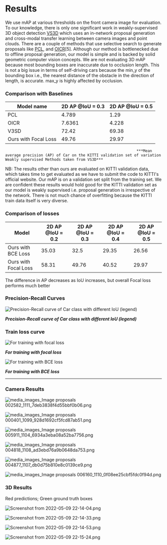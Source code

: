 # Results

We use mAP at various thresholds on the front camera image for evaluation. To our knowledge, there is only one significant work in weakly-supervised 3D object detection [VS3D](https://arxiv.org/abs/2007.13970)  which uses an in-network proposal generation and cross-modal transfer learning between camera images and point clouds. There are a couple of methods that use selective search to generate proposals like [PCL](https://arxiv.org/pdf/1807.03342.pdf), and [OICR](https://arxiv.org/abs/1704.00138)[5].  Although our method is bottlenecked due to offline proposal generation, our model is simple and is backed by solid geometric computer vision concepts. We are not evaluating 3D mAP because most bounding boxes are inaccurate due to occlusion length. This is not a big issue in terms of self-driving cars because the min_y of the bounding box i.e., the nearest distance of the obstacle in the direction of length, is accurate. max_y is highly affected by occlusion.

### Comparison with Baselines

| Model name | 2D AP @IoU = 0.3 | 2D AP @IoU = 0.5 |
| --- | --- | --- |
| PCL | 4.789 | 1.29 |
| OICR | 7.6361 | 4.228 |
| V3SD | 72.42 | 69.38 |
| Ours with Focal Loss | 49.76 | 29.97 |

                                                               ***Mean average precision (AP) of Car on the KITTI validation set of variation Weakly supervised Methods taken from VS3D***

NB: The results other than ours are evaluated on KITTI validation data, which takes time to get evaluated as we have to submit the code to KITTI's official website. Our mAP is on a validation set split from the training set. We are confident these results would hold good for the KITTI validation set as our model is weakly supervised i.e. proposal generation is irrespective of the network. There is not much chance of overfitting because the KITTI train data itself is very diverse. 

### Comparison of losses

| Model | 2D AP @IoU = 0.2 | 2D AP @IoU = 0.3 | 2D AP @IoU = 0.4 | 2D AP @IoU = 0.5 |
| --- | --- | --- | --- | --- |
| Ours with BCE Loss | 35.03 | 32.5 | 29.35 | 26.56 |
| Ours with Focal Loss | 58.31 | 49.76 | 40.52 | 29.97 |

   The difference in AP decreases as IoU increases, but overall Focal loss performs much better

### Precision-Recall Curves

![***Precision-Recall curve of Car class with different IoU (legend)***](Results%2032b4830f4038454b895236df7a2de24b/media_images_PR_matplotlib_169_7e21a8494d57f5852999.png)

***Precision-Recall curve of Car class with different IoU (legend)***

### Train loss curve

![***For training with focal loss*** ](Results%2032b4830f4038454b895236df7a2de24b/WB_Chart_5_9_2022_10_20_34_PM.png)

***For training with focal loss*** 

![***For training with BCE loss***](Results%2032b4830f4038454b895236df7a2de24b/WB_Chart_5_9_2022_10_22_51_PM.png)

***For training with BCE loss***

---

### Camera Results

![media_images_Image proposals 002582_1111_7deb3838f4d55bbf0b06.png](Results%2032b4830f4038454b895236df7a2de24b/media_images_Image_proposals_002582_1111_7deb3838f4d55bbf0b06.png)

![media_images_Image proposals 000401_1099_928d1692cf5fcd87ab51.png](Results%2032b4830f4038454b895236df7a2de24b/media_images_Image_proposals_000401_1099_928d1692cf5fcd87ab51.png)

![media_images_Image proposals 005911_1104_6934a3eba08a52ba7756.png](Results%2032b4830f4038454b895236df7a2de24b/media_images_Image_proposals_005911_1104_6934a3eba08a52ba7756.png)

![media_images_Image proposals 004818_1108_ad3ebd76a9b0648da753.png](Results%2032b4830f4038454b895236df7a2de24b/media_images_Image_proposals_004818_1108_ad3ebd76a9b0648da753.png)

![media_images_Image proposals 004877_1107_db0d75b810e8c0139ce9.png](Results%2032b4830f4038454b895236df7a2de24b/media_images_Image_proposals_004877_1107_db0d75b810e8c0139ce9.png)

![media_images_Image proposals 006160_1110_0f08ee25cbf5fdc0f94d.png](Results%2032b4830f4038454b895236df7a2de24b/media_images_Image_proposals_006160_1110_0f08ee25cbf5fdc0f94d.png)

### 3D Results

Red predictions; Green ground truth boxes

![Screenshot from 2022-05-09 22-14-04.png](Results%2032b4830f4038454b895236df7a2de24b/Screenshot_from_2022-05-09_22-14-04.png)

![Screenshot from 2022-05-09 22-14-33.png](Results%2032b4830f4038454b895236df7a2de24b/Screenshot_from_2022-05-09_22-14-33.png)

![Screenshot from 2022-05-09 22-14-53.png](Results%2032b4830f4038454b895236df7a2de24b/Screenshot_from_2022-05-09_22-14-53.png)

![Screenshot from 2022-05-09 22-15-24.png](Results%2032b4830f4038454b895236df7a2de24b/Screenshot_from_2022-05-09_22-15-24.png)